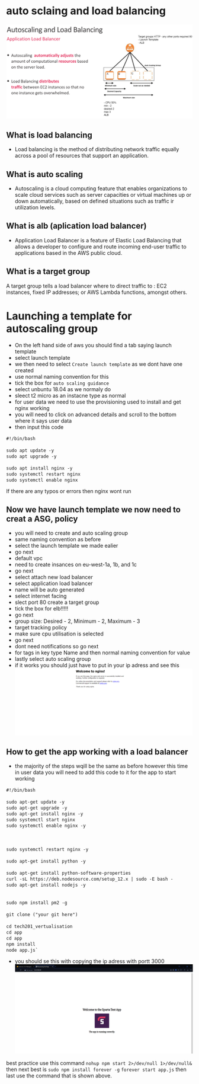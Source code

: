 # auto sclaing and load balancing 
![Alt text](Images/LoadBalancing.png)

## What is load balancing 
- Load balancing is the method of distributing network traffic equally across a pool of resources that support an application.

## What is auto scaling 
- Autoscaling is a cloud computing feature that enables organizations to scale cloud services such as server capacities or virtual machines up or down automatically, based on defined situations such as traffic ir utilization levels.

## What is alb (aplication load balancer)
- Application Load Balancer is a feature of Elastic Load Balancing that allows a developer to configure and route incoming end-user traffic to applications based in the AWS public cloud.

## What is a target group 
A target group tells a load balancer where to direct traffic to : EC2 instances, fixed IP addresses; or AWS Lambda functions, amongst others. 

# Launching a template for autoscaling group 

- On the left hand side of aws you should find a tab saying launch template 
- select launch template 
- we then need to select `Create launch template` as we dont have one created 
- use normal naming convention for this 
- tick the box for `auto scaling guidance`  
- select unbuntu 18.04 as we normaly do
- sleect t2 micro as an instacne type as normal 
- for user data we need to use the provisioning used to install and get nginx working 
- you will need to click on advanced details and scroll to the bottom where it says user data 
- then input this code 
``` 
#!/bin/bash

sudo apt update -y
sudo apt upgrade -y

sudo apt install nginx -y
sudo systemctl restart nginx
sudo systemctl enable nginx
```
If there are any typos or errors then nginx wont run

## Now we have launch template we now need to creat a ASG, policy 

- you will need to create and auto scaling group 
- same naming convention as before 
- select the launch template we made ealier 
- go next
- default vpc
- need to create insances on eu-west-1a, 1b, and 1c
- go next
- select attach new load balancer 
- select application load balancer 
- name will be auto generated 
- select internet facing 
- slect port 80 create a target group 
- tick the box for elb!!!!! 
- go next
- group size: Desired - 2, Minimum - 2, Maximum - 3
- target tracking policy 
- make sure cpu utilisation is selected 
- go next
- dont need notifications so go next
- for tags in key type Name and then normal naming convention for value 
- lastly select auto scaling group 
- if it works you should just have to put in your ip adress and see this 
![Alt text](Images/nginx.png)

## How to get the app working with a load balancer 

- the majority of the steps wqill be the same as before however this time in user data you will need to add this code to it for the app to start working 

```
#!/bin/bash

sudo apt-get update -y
sudo apt-get upgrade -y
sudo apt-get install nginx -y
sudo systemctl start nginx 
sudo systemctl enable nginx -y



sudo systemctl restart nginx -y

sudo apt-get install python -y

sudo apt-get install python-software-properties
curl -sL https://deb.nodesource.com/setup_12.x | sudo -E bash -
sudo apt-get install nodejs -y


sudo npm install pm2 -g

git clone ("your git here")

cd tech201_vertualisation 
cd app
cd app
npm install 
node app.js`
```
- you should se this with copying the ip adress with portt 3000 
![Alt text](Images/App_Working.png)

best practice use this command `nohup npm start 2>/dev/null 1>/dev/null&`
then next best is `sudo npm install forever -g` `forever start app.js`
then last use the command that is shown above. 